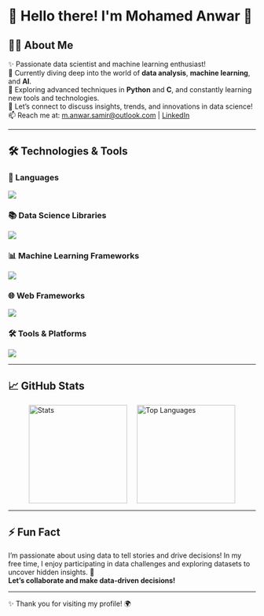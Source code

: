 # 🌟 Hello there! I'm **Mohamed Anwar** 👋

## 👨‍💻 About Me
✨ Passionate data scientist and machine learning enthusiast!  
🔭 Currently diving deep into the world of **data analysis**, **machine learning**, and **AI**.  
🌱 Exploring advanced techniques in **Python** and **C**, and constantly learning new tools and technologies.  
💬 Let’s connect to discuss insights, trends, and innovations in data science!  
📫 Reach me at: [m.anwar.samir@outlook.com](mailto:m.anwar.samir@outlook.com) | [LinkedIn](your-linkedin-url)

---

## 🛠️ Technologies & Tools

### 🚀 Languages
<p>
  <a href="https://go-skill-icons.vercel.app/">
    <img src="https://go-skill-icons.vercel.app/api/icons?i=python,c" />
  </a>
</p>

### 📚 Data Science Libraries
<p>
  <a href="https://go-skill-icons.vercel.app/">
    <img src="https://go-skill-icons.vercel.app/api/icons?i=pandas,numpy,matplotlib,seaborn,scipy" />
  </a>
</p>

### 📊 Machine Learning Frameworks
<p>
  <a href="https://go-skill-icons.vercel.app/">
    <img src="https://go-skill-icons.vercel.app/api/icons?i=tensorflow,scikit-learn,keras" />
  </a>
</p>

### 🌐 Web Frameworks
<p>
  <a href="https://go-skill-icons.vercel.app/">
    <img src="https://go-skill-icons.vercel.app/api/icons?i=django,flask" />
  </a>
</p>

### 🛠️ Tools & Platforms
<p>
  <a href="https://go-skill-icons.vercel.app/">
    <img src="https://go-skill-icons.vercel.app/api/icons?i=git,docker,visualstudio,vim,linux,jupyter" />
  </a>
</p>

---

## 📈 GitHub Stats
<div style="display: flex; justify-content: center; gap: 20px;">
    <img height="200" src="https://github-readme-stats.vercel.app/api?username=MohamedAnwar0&show_icons=true&theme=radical&count_private=true" alt="Stats"/>
    <img height="200" src="https://github-readme-stats.vercel.app/api/top-langs/?username=MohamedAnwar0&layout=compact&theme=radical" alt="Top Languages"/>
</div>

---

## ⚡ Fun Fact
I’m passionate about using data to tell stories and drive decisions! In my free time, I enjoy participating in data challenges and exploring datasets to uncover hidden insights. 🚀  
**Let’s collaborate and make data-driven decisions!**

---

✨ Thank you for visiting my profile! 🌍
